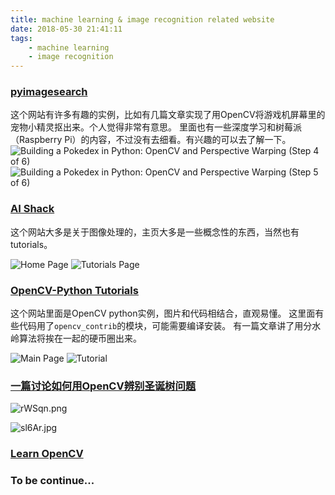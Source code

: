 ```yaml
---
title: machine learning & image recognition related website
date: 2018-05-30 21:41:11
tags:
    - machine learning
    - image recognition
---
```


### [pyimagesearch](https://www.pyimagesearch.com/)
这个网站有许多有趣的实例，比如有几篇文章实现了用OpenCV将游戏机屏幕里的宠物小精灵抠出来。个人觉得非常有意思。
里面也有一些深度学习和树莓派（Raspberry Pi）的内容，不过没有去细看。有兴趣的可以去了解一下。
![Building a Pokedex in Python: OpenCV and Perspective Warping (Step 4 of 6)](http://upload-images.jianshu.io/upload_images/2158535-76e35c376d049e10.jpg?imageMogr2/auto-orient/strip%7CimageView2/2/w/1240)
![Building a Pokedex in Python: OpenCV and Perspective Warping (Step 5 of 6)](http://upload-images.jianshu.io/upload_images/2158535-43834790bb34cd4b.jpg?imageMogr2/auto-orient/strip%7CimageView2/2/w/1240)

### [AI Shack](http://aishack.in/)
这个网站大多是关于图像处理的，主页大多是一些概念性的东西，当然也有tutorials。

![Home Page](http://upload-images.jianshu.io/upload_images/2158535-0d646c99db3b6c5f.png?imageMogr2/auto-orient/strip%7CimageView2/2/w/1240)
![Tutorials Page](http://upload-images.jianshu.io/upload_images/2158535-0b51f544768389a6.png?imageMogr2/auto-orient/strip%7CimageView2/2/w/1240)

### [OpenCV-Python Tutorials](http://opencv-python-tutroals.readthedocs.io/en/latest/py_tutorials/py_tutorials.html)

这个网站里面是OpenCV python实例，图片和代码相结合，直观易懂。
这里面有些代码用了`opencv_contrib`的模块，可能需要编译安装。
有一篇文章讲了用分水岭算法将挨在一起的硬币圈出来。

![Main Page](http://upload-images.jianshu.io/upload_images/2158535-3b526dac072c8ace.png?imageMogr2/auto-orient/strip%7CimageView2/2/w/1240)
![Tutorial](http://upload-images.jianshu.io/upload_images/2158535-63a54c5b4dcf9dbc.jpg?imageMogr2/auto-orient/strip%7CimageView2/2/w/1240)


### [一篇讨论如何用OpenCV辨别圣诞树问题](https://stackoverflow.com/questions/20772893/how-to-detect-a-christmas-tree#)

![rWSqn.png](http://upload-images.jianshu.io/upload_images/2158535-8567917bb1e6790e.png?imageMogr2/auto-orient/strip%7CimageView2/2/w/600)

![sl6Ar.jpg](http://upload-images.jianshu.io/upload_images/2158535-371510175d24b155.jpg?imageMogr2/auto-orient/strip%7CimageView2/2/w/600)

### [Learn OpenCV](http://www.learnopencv.com/)



### To be continue...